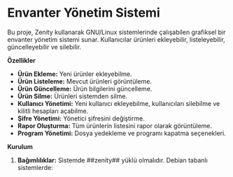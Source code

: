 # Envanter Yönetim Sistemi
Bu proje, Zenity kullanarak GNU/Linux sistemlerinde çalışabilen grafiksel bir envanter yönetim sistemi sunar. Kullanıcılar ürünleri ekleyebilir, listeleyebilir, güncelleyebilir ve silebilir. 

**Özellikler**

* **Ürün Ekleme:** Yeni ürünler ekleyebilme.
* **Ürün Listeleme:** Mevcut ürünleri görüntüleme.
* **Ürün Güncelleme:** Ürün bilgilerini güncelleme.
* **Ürün Silme:** Ürünleri sistemden silme.
* **Kullanıcı Yönetimi:** Yeni kullanıcı ekleyebilme, kullanıcıları silebilme ve kilitli hesapları açabilme.
* **Şifre Yönetimi:** Yönetici şifresini değiştirme.
* **Rapor Oluşturma:** Tüm ürünlerin listesini rapor olarak görüntüleme.
* **Program Yönetimi:** Dosya yedekleme ve programı kapatma seçenekleri.

**Kurulum**
1. **Bağımlılıklar:** Sistemde ##zenity## yüklü olmalıdır. Debian tabanlı sistemlerde:
